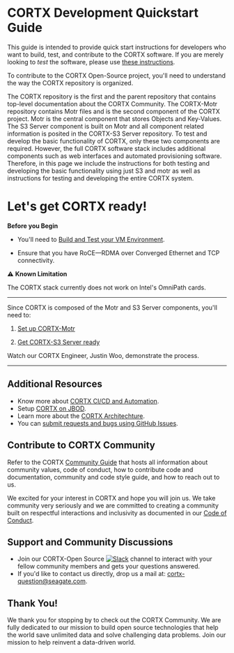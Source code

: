 # CORTX Development Quickstart Guide

This guide is intended to provide quick start instructions for developers who want to build, test, and contribute to the CORTX software.  If you are merely looking to _test_ the software, please use [these instructions](doc/CORTX_on_Virtual_Appliance.rst).

To contribute to the CORTX Open-Source project, you'll need to understand the way the CORTX repository is organized. 

The CORTX repository is the first and the parent repository that contains top-level documentation about the CORTX Community. The CORTX-Motr repository contains Motr files and is the second component of the CORTX project. Motr is the central component that stores Objects and Key-Values. The S3 Server component is built on Motr and all component related information is posited in the CORTX-S3 Server repository. To test and develop the basic functionality of CORTX, only these two components are required.  However, the full CORTX software stack includes additional components such as web interfaces and automated provisioning software.  Therefore, in this page we include the instructions for both testing and developing the basic functionality using just S3 and motr as well as instructions for testing and developing the entire CORTX system. 

# Let's get CORTX ready!

**Before you Begin**

- You'll need to [Build and Test your VM Environment](doc/BUILD_ENVIRONMENT.md).
 
- Ensure that you have RoCE—RDMA over Converged Ethernet and TCP connectivity.

⚠️ **Known Limitation**

The CORTX stack currently does not work on Intel's OmniPath cards.
***

Since CORTX is composed of the Motr and S3 Server components, you'll need to:

1. [Set up CORTX-Motr](https://github.com/Seagate/cortx-motr/blob/dev/doc/Quick-Start-Guide.rst)

2. [Get CORTX-S3 Server ready](https://github.com/Seagate/cortx-s3server/blob/dev/docs/CORTX-S3%20Server%20Quick%20Start%20Guide.md)

Watch our CORTX Engineer, Justin Woo, demonstrate **<link to the video>** the process.
***

## Additional Resources

- Know more about [CORTX CI/CD and Automation](doc/CI_CD.md).
- Setup [CORTX on JBOD](https://github.com/Seagate/cortx/blob/JBOD-Updates/doc/scaleout/READ_ME.rst).
- Learn more about the [CORTX Architechture](doc/architecture.md).
- You can [submit requests and bugs using GitHub Issues](https://github.com/Seagate/cortx/issues).

## Contribute to CORTX Community

Refer to the CORTX [Community Guide](doc/CORTXContributionGuide.md) that hosts all information about community values, code of conduct, how to contribute code and documentation, community and code style guide, and how to reach out to us. 

We excited for your interest in CORTX and hope you will join us. We take community very seriously and we are committed to creating a community built on respectful interactions and inclusivity as documented in our [Code of Conduct](CODE_OF_CONDUCT.md).

## Support and Community Discussions

- Join our CORTX-Open Source [![Slack](https://img.shields.io/badge/chat-on%20Slack-blue)](https://join.slack.com/t/cortxcommunity/shared_invite/zt-femhm3zm-yiCs5V9NBxh89a_709FFXQ?) channel to interact with your fellow community members and gets your questions answered. 
- If you'd like to contact us directly, drop us a mail at: cortx-question@seagate.com.

## Thank You!

We thank you for stopping by to check out the CORTX Community. We are fully dedicated to our mission to build open source technologies that help the world save unlimited data and solve challenging data problems. Join our mission to help reinvent a data-driven world.
